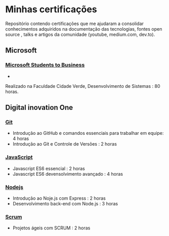 Minhas certificações 
====================

Repositório contendo certificações que me ajudaram a consolidar conhecimentos adquiridos na documentação das tecnologias, fontes open source , talks e artigos da comunidade (youtube, medium.com, dev.to).

Microsoft 
---------
### [Microsoft Students to Business](/Microsoft)
- 
Realizado na Faculdade Cidade Verde, Desenvolvimento de Sistemas : 80 horas. 


Digital inovation One 
---------

### [Git](Digital%20Innovation%20One)
- Introdução ao GitHub e comandos essenciais para trabalhar em equipe: 4 horas
- Introdução ao Git e Controle de Versões : 2 horas


### [JavaScript](Digital%20Innovation%20One)
- Javascript ES6 essencial : 2 horas
- Javascript ES6 devensolvimento avançado : 4 horas

### [Nodejs](Digital%20Innovation%20One)
- Introdução ao Noje.js com Express : 2 horas
- Desenvolvimento back-end com Node.js : 3 horas

### [Scrum](Digital%20Innovation%20One)
- Projetos ágeis com SCRUM : 2 horas
